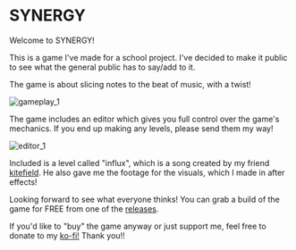 # SYNERGY

Welcome to SYNERGY!

This is a game I've made for a school project. I've decided to make it public to see what the general public has to say/add to it.

The game is about slicing notes to the beat of music, with a twist!

![gameplay_1](https://user-images.githubusercontent.com/61858676/213904958-f59e44ba-268f-445a-b50d-e0ffdc3c18ef.gif)

The game includes an editor which gives you full control over the game's mechanics. If you end up making any levels, please send them my way!

![editor_1](https://user-images.githubusercontent.com/61858676/213905064-96e15880-88bc-444d-813d-a077bc3b4e9a.gif)

Included is a level called "influx", which is a song created by my friend [kitefield](https://twitter.com/kitefieldmusic). 
He also gave me the footage for the visuals, which I made in after effects!

Looking forward to see what everyone thinks! You can grab a build of the game for FREE from one of the [releases](https://github.com/Swifter1243/SYNERGY/releases).

If you'd like to "buy" the game anyway or just support me, feel free to donate to my [ko-fi!](https://ko-fi.com/swifter) Thank you!!
